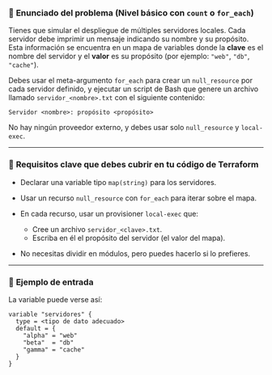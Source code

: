 ### 🎯 **Enunciado del problema (Nivel básico con `count` o `for_each`)**

Tienes que simular el despliegue de múltiples servidores locales. Cada servidor debe imprimir un mensaje indicando su nombre y su propósito. Esta información se encuentra en un mapa de variables donde la **clave** es el nombre del servidor y el **valor** es su propósito (por ejemplo: `"web"`, `"db"`, `"cache"`).

Debes usar el meta-argumento `for_each` para crear un `null_resource` por cada servidor definido, y ejecutar un script de Bash que genere un archivo llamado `servidor_<nombre>.txt` con el siguiente contenido:

```
Servidor <nombre>: propósito <propósito>
```

No hay ningún proveedor externo, y debes usar solo `null_resource` y `local-exec`.

---

### 🧠 **Requisitos clave que debes cubrir en tu código de Terraform**

* Declarar una variable tipo `map(string)` para los servidores.
* Usar un recurso `null_resource` con `for_each` para iterar sobre el mapa.
* En cada recurso, usar un provisioner `local-exec` que:

  * Cree un archivo `servidor_<clave>.txt`.
  * Escriba en él el propósito del servidor (el valor del mapa).
* No necesitas dividir en módulos, pero puedes hacerlo si lo prefieres.

---

### 🧪 **Ejemplo de entrada**

La variable puede verse así:

```hcl
variable "servidores" {
  type = <tipo de dato adecuado>
  default = {
    "alpha" = "web"
    "beta"  = "db"
    "gamma" = "cache"
  }
}
```
